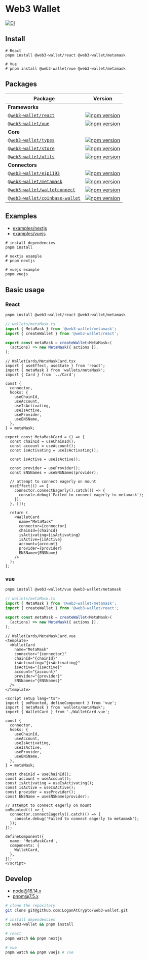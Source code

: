 # Web3 Wallet

[![CI](https://github.com/LoganAtCrypto/web3-wallet/actions/workflows/ci.yml/badge.svg)](https://github.com/LoganAtCrypto/web3-wallet/actions/workflows/ci.yml)

## Install

```
# React
pnpm install @web3-wallet/react @web3-wallet/metamask

# Vue
# pnpm install @web3-wallet/vue @web3-wallet/metamask
```

## Packages

| Package                                                      | Version                                                                                                                                |
| ------------------------------------------------------------ | -------------------------------------------------------------------------------------------------------------------------------------- |
| **Frameworks**                                               |                                                                                                                                        |
| [`@web3-wallet/react`](frameworks/react)                     | [![npm version](https://badge.fury.io/js/@web3-wallet%2Freact.svg)](https://badge.fury.io/js/@web3-wallet%2Freact)                     |
| [`@web3-wallet/vue`](frameworks/vue)                         | [![npm version](https://badge.fury.io/js/@web3-wallet%2Fvue.svg)](https://badge.fury.io/js/@web3-wallet%2Fvue)                         |
| **Core**                                                     |                                                                                                                                        |
| [`@web3-wallet/types`](packages/types)                       | [![npm version](https://badge.fury.io/js/@web3-wallet%2Ftypes.svg)](https://badge.fury.io/js/@web3-wallet%2Ftypes)                     |
| [`@web3-wallet/store`](packages/store)                       | [![npm version](https://badge.fury.io/js/@web3-wallet%2Fstore.svg)](https://badge.fury.io/js/@web3-wallet%2Fstore)                     |
| [`@web3-wallet/utils`](packages/utils)                       | [![npm version](https://badge.fury.io/js/@web3-wallet%2Futils.svg)](https://badge.fury.io/js/@web3-wallet%2Futils)                     |
| **Connectors**                                               |                                                                                                                                        |
| [`@web3-wallet/eip1193`](connectors/eip1193)                 | [![npm version](https://badge.fury.io/js/@web3-wallet%2Feip1193.svg)](https://badge.fury.io/js/@web3-wallet%2Feip1193)                 |
| [`@web3-wallet/metamask`](connectors/metamask)               | [![npm version](https://badge.fury.io/js/@web3-wallet%2Fmetamask.svg)](https://badge.fury.io/js/@web3-wallet%2Fmetamask)               |
| [`@web3-wallet/walletconnect`](connectors/walletconnect)     | [![npm version](https://badge.fury.io/js/@web3-wallet%2Fwalletconnect.svg)](https://badge.fury.io/js/@web3-wallet%2Fwalletconnect)     |
| [`@web3-wallet/coinbase-wallet`](connectors/coinbase-wallet) | [![npm version](https://badge.fury.io/js/@web3-wallet%2Fcoinbase-wallet.svg)](https://badge.fury.io/js/@web3-wallet%2Fcoinbase-wallet) |

## Examples

- [examples/nextjs](examples/nextjs)
- [examples/vuejs](examples/vuejs)

```base
# install dependencies
pnpm install

# nextjs example
# pnpm nextjs

# vuejs example
pnpm vuejs
```

## Basic usage

### React

```bash
pnpm install @web3-wallet/react @web3-wallet/metamask
```

```typescript
// wallets/metaMask.ts
import { MetaMask } from '@web3-wallet/metamask';
import { createWallet } from '@web3-wallet/react';

export const metaMask = createWallet<MetaMask>(
  (actions) => new MetaMask({ actions }),
);
```

```tsx
// WalletCards/MetaMaskCard.tsx
import { useEffect, useState } from 'react';
import { metaMask } from 'wallets/metaMask';
import { Card } from '../Card';

const {
  connector,
  hooks: {
    useChainId,
    useAccount,
    useIsActivating,
    useIsActive,
    useProvider,
    useENSName,
  },
} = metaMask;

export const MetaMaskCard = () => {
  const chainId = useChainId();
  const account = useAccount();
  const isActivating = useIsActivating();

  const isActive = useIsActive();

  const provider = useProvider();
  const ENSNames = useENSNames(provider);

  // attempt to connect eagerly on mount
  useEffect(() => {
    connector.connectEagerly().catch(() => {
      console.debug('Failed to connect eagerly to metamask');
    });
  }, []);

  return (
    <WalletCard
      name="MetaMask"
      connector={connector}
      chainId={chainId}
      isActivating={isActivating}
      isActive={isActive}
      account={account}
      provider={provider}
      ENSName={ENSName}
    />
  );
};
```

### vue

```bash
pnpm install @web3-wallet/vue @web3-wallet/metamask
```

```typescript
// wallets/metaMask.ts
import { MetaMask } from '@web3-wallet/metamask';
import { createWallet } from '@web3-wallet/react';

export const metaMask = createWallet<MetaMask>(
  (actions) => new MetaMask({ actions }),
);
```

```vue
// WalletCards/MetaMaskCard.vue
<template>
  <WalletCard
    name="MetaMask"
    connector="{connector}"
    chainId="{chainId}"
    isActivating="{isActivating}"
    isActive="{isActive}"
    account="{account}"
    provider="{provider}"
    ENSNames="{ENSNames}"
  />
</template>

<script setup lang="ts">
import { onMounted, defineComponent } from 'vue';
import { metaMask } from 'wallets/metaMask';
import { WalletCard } from './WalletCard.vue';

const {
  connector,
  hooks: {
    useChainId,
    useAccount,
    useIsActivating,
    useIsActive,
    useProvider,
    useENSName,
  },
} = metaMask;

const chainId = useChainId();
const account = useAccount();
const isActivating = useIsActivating();
const isActive = useIsActive();
const provider = useProvider();
const ENSName = useENSName(provider);

// attempt to connect eagerly on mount
onMounted(() => {
  connector.connectEagerly().catch(() => {
    console.debug('Failed to connect eagerly to metamask');
  });
});

defineComponent({
  name: 'MetaMaskCard',
  components: {
    WalletCard,
  },
});
</script>
```

## Develop

- node@16.14.x
- pnpm@7.5.x

```bash
# clone the repository
git clone git@github.com:LoganAtCrypto/web3-wallet.git

# install dependencies
cd web3-wallet && pnpm install

# react
pnpm watch && pnpm nextjs

# vue
pnpm watch && pnpm vuejs # vue
```
